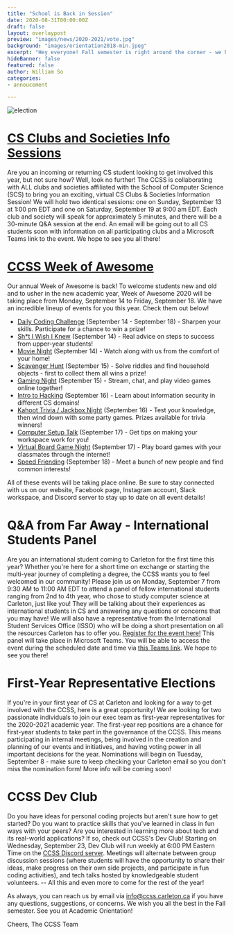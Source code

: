 ```yaml
---
title: "School is Back in Session"
date: 2020-08-31T00:00:00Z
draft: false
layout: overlaypost
preview: "images/news/2020-2021/vote.jpg"
background: "images/orientation2018-min.jpeg"
excerpt: "Hey everyone! Fall semester is right around the corner - we hope you are all excited to start the new academic year! We've got a lot of news to share with you all - read on for all the latest CCSS updates!"
hideBanner: false
featured: false
author: William So
categories:
- annoucement

---
```


![election](/ccss-website/images/news/2020-2021/vote.jpg)

# [CS Clubs and Societies Info Sessions](https://www.facebook.com/events/3268190949931309)

Are you an incoming or returning CS student looking to get involved this year, but not sure how? Well, look no further! The CCSS is collaborating with ALL clubs and societies affiliated with the School of Computer Science (SCS) to bring you an exciting, virtual CS Clubs & Societies Information Session! We will hold two identical sessions: one on Sunday, September 13 at 1:00 pm EDT and one on Saturday, September 19 at 9:00 am EDT. Each club and society will speak for approximately 5 minutes, and there will be a 30-minute Q&A session at the end. An email will be going out to all CS students soon with information on all participating clubs and a Microsoft Teams link to the event. We hope to see you all there!

# [CCSS Week of Awesome](/community/events/woa/)

Our annual Week of Awesome is back! To welcome students new and old and to usher in the new academic year, Week of Awesome 2020 will be taking place from Monday, September 14 to Friday, September 18. We have an incredible lineup of events for you this year. Check them out below!

*   [Daily Coding Challenge](https://www.facebook.com/events/1976308575834049?acontext=%7B%22source%22%3A5%2C%22action_history%22%3A[%7B%22surface%22%3A%22page%22%2C%22mechanism%22%3A%22main_list%22%2C%22extra_data%22%3A%22%5C%22[]%5C%22%22%7D]%2C%22has_source%22%3Atrue%7D) (September 14 - September 18) - Sharpen your skills. Participate for a chance to win a prize!
*   [Sh*t I Wish I Knew](https://www.facebook.com/events/1802288346600797/?acontext=%7B%22source%22%3A5%2C%22action_history%22%3A[%7B%22surface%22%3A%22page%22%2C%22mechanism%22%3A%22main_list%22%2C%22extra_data%22%3A%22%5C%22[]%5C%22%22%7D]%2C%22has_source%22%3Atrue%7D) (September 14) - Real advice on steps to success from upper-year students!
*   [Movie Night](https://www.facebook.com/events/819290345545303/?acontext=%7B%22source%22%3A5%2C%22action_history%22%3A[%7B%22surface%22%3A%22page%22%2C%22mechanism%22%3A%22main_list%22%2C%22extra_data%22%3A%22%5C%22[]%5C%22%22%7D]%2C%22has_source%22%3Atrue%7D) (September 14) - Watch along with us from the comfort of your home!
*   [Scavenger Hunt](https://www.facebook.com/events/307716180451372/?acontext=%7B%22source%22%3A5%2C%22action_history%22%3A[%7B%22surface%22%3A%22page%22%2C%22mechanism%22%3A%22main_list%22%2C%22extra_data%22%3A%22%5C%22[]%5C%22%22%7D]%2C%22has_source%22%3Atrue%7D) (September 15) - Solve riddles and find household objects - first to collect them all wins a prize!
*   [Gaming Night](https://www.facebook.com/events/600715104139804/?acontext=%7B%22source%22%3A5%2C%22action_history%22%3A[%7B%22surface%22%3A%22page%22%2C%22mechanism%22%3A%22main_list%22%2C%22extra_data%22%3A%22%5C%22[]%5C%22%22%7D]%2C%22has_source%22%3Atrue%7D) (September 15) - Stream, chat, and play video games online together!
*   [Intro to Hacking](https://www.facebook.com/events/757929945041316/?acontext=%7B%22source%22%3A5%2C%22action_history%22%3A[%7B%22surface%22%3A%22page%22%2C%22mechanism%22%3A%22main_list%22%2C%22extra_data%22%3A%22%5C%22[]%5C%22%22%7D]%2C%22has_source%22%3Atrue%7D) (September 16) - Learn about information security in different CS domains!
*   [Kahoot Trivia / Jackbox Night](https://www.facebook.com/events/3181930761889492/?acontext=%7B%22source%22%3A5%2C%22action_history%22%3A[%7B%22surface%22%3A%22page%22%2C%22mechanism%22%3A%22main_list%22%2C%22extra_data%22%3A%22%5C%22[]%5C%22%22%7D]%2C%22has_source%22%3Atrue%7D) (September 16) - Test your knowledge, then wind down with some party games. Prizes available for trivia winners!
*   [Computer Setup Talk](https://www.facebook.com/events/3246216862111132/?acontext=%7B%22source%22%3A5%2C%22action_history%22%3A[%7B%22surface%22%3A%22page%22%2C%22mechanism%22%3A%22main_list%22%2C%22extra_data%22%3A%22%5C%22[]%5C%22%22%7D]%2C%22has_source%22%3Atrue%7D) (September 17) - Get tips on making your workspace work for you!
*   [Virtual Board Game Night](https://www.facebook.com/events/342668140198769/?acontext=%7B%22source%22%3A5%2C%22action_history%22%3A[%7B%22surface%22%3A%22page%22%2C%22mechanism%22%3A%22main_list%22%2C%22extra_data%22%3A%22%5C%22[]%5C%22%22%7D]%2C%22has_source%22%3Atrue%7D) (September 17) - Play board games with your classmates through the internet!
*   [Speed Friending](https://www.facebook.com/events/708011513116708/?acontext=%7B%22source%22%3A5%2C%22action_history%22%3A[%7B%22surface%22%3A%22page%22%2C%22mechanism%22%3A%22main_list%22%2C%22extra_data%22%3A%22%5C%22[]%5C%22%22%7D]%2C%22has_source%22%3Atrue%7D) (September 18) - Meet a bunch of new people and find common interests!

All of these events will be taking place online. Be sure to stay connected with us on our website, Facebook page, Instagram account, Slack workspace, and Discord server to stay up to date on all event details!

# Q&A from Far Away - International Students Panel

Are you an international student coming to Carleton for the first time this year? Whether you're here for a short time on exchange or starting the multi-year journey of completing a degree, the CCSS wants you to feel welcomed in our community! Please join us on Monday, September 7 from 9:30 AM to 11:00 AM EDT to attend a panel of fellow international students ranging from 2nd to 4th year, who chose to study computer science at Carleton, just like you! They will be talking about their experiences as international students in CS and answering any questions or concerns that you may have! We will also have a representative from the International Student Services Office (ISSO) who will be doing a short presentation on all the resources Carleton has to offer you. [Register for the event here!](https://docs.google.com/forms/d/e/1FAIpQLSeNoQMMfY74p3z4UTDU8UBSQJ9M1aCder-WTXsn3VrdzJWTXw/viewform) This panel will take place in Microsoft Teams. You will be able to access the event during the scheduled date and time via [this Teams link](https://teams.microsoft.com/dl/launcher/launcher.html?type=meetup-join&deeplinkId=01fd131a-a53c-40f6-9200-623c2ff8013d&directDl=true&msLaunch=true&enableMobilePage=true&url=%2F_%23%2Fl%2Fmeetup-join%2F19%3Ameeting_NmI3NjhlMzUtMWJhNS00NDg0LWFkNGYtYTBiMmI5NTNmYzM3@thread.v2%2F0%3Fcontext%3D%257b%2522Tid%2522%253a%25226ad91895-de06-485e-bc51-fce126cc8530%2522%252c%2522Oid%2522%253a%25228f673cc7-c6a0-4fba-abe4-237b3a53eb2f%2522%257d%26anon%3Dtrue&suppressPrompt=true). We hope to see you there!

# First-Year Representative Elections

If you're in your first year of CS at Carleton and looking for a way to get involved with the CCSS, here is a great opportunity! We are looking for two passionate individuals to join our exec team as first-year representatives for the 2020-2021 academic year. The first-year rep positions are a chance for first-year students to take part in the governance of the CCSS. This means participating in internal meetings, being involved in the creation and planning of our events and initiatives, and having voting power in all important decisions for the year. Nominations will begin on Tuesday, September 8 - make sure to keep checking your Carleton email so you don't miss the nomination form! More info will be coming soon!

# CCSS Dev Club

Do you have ideas for personal coding projects but aren't sure how to get started? Do you want to practice skills that you've learned in class in fun ways with your peers? Are you interested in learning more about tech and its real-world applications? If so, check out CCSS's Dev Club! Starting on Wednesday, September 23, Dev Club will run weekly at 6:00 PM Eastern Time on the [CCSS Discord server](https://discord.com/invite/VdxStVE). Meetings will alternate between group discussion sessions (where students will have the opportunity to share their ideas, make progress on their own side projects, and participate in fun coding activities), and tech talks hosted by knowledgeable student volunteers. -- All this and even more to come for the rest of the year!

As always, you can reach us by email via [info@ccss.carleton.ca](mailto:info@ccss.carleton.ca) if you have any questions, suggestions, or concerns. We wish you all the best in the Fall semester. See you at Academic Orientation!

Cheers, The CCSS Team
